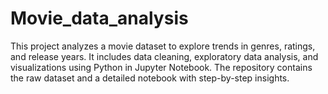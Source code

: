 # Movie_data_analysis
This project analyzes a movie dataset to explore trends in genres, ratings, and release years. It includes data cleaning, exploratory data analysis, and visualizations using Python in Jupyter Notebook. The repository contains the raw dataset and a detailed notebook with step-by-step insights.
